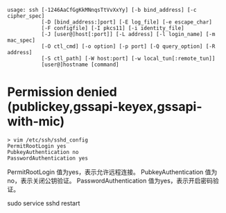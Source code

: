 

```
usage: ssh [-1246AaCfGgKkMNnqsTtVvXxYy] [-b bind_address] [-c cipher_spec]
           [-D [bind_address:]port] [-E log_file] [-e escape_char]
           [-F configfile] [-I pkcs11] [-i identity_file]
           [-J [user@]host[:port]] [-L address] [-l login_name] [-m mac_spec]
           [-O ctl_cmd] [-o option] [-p port] [-Q query_option] [-R address]
           [-S ctl_path] [-W host:port] [-w local_tun[:remote_tun]]
           [user@]hostname [command]
```

# Permission denied (publickey,gssapi-keyex,gssapi-with-mic)
```
> vim /etc/ssh/sshd_config
PermitRootLogin yes
PubkeyAuthentication no
PasswordAuthentication yes
```

PermitRootLogin 值为yes，表示允许远程连接。
PubkeyAuthentication 值为no，表示关闭公钥验证。
PasswordAuthentication 值为yes，表示开启密码验证。

sudo service sshd restart
